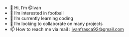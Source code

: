 - 👋 Hi, I’m @Ivan
- 👀 I’m interested in football 
- 🌱 I’m currently learning coding
- 💞️ I’m looking to collaborate on many projects 
- 📫 How to reach me via mail : ivanfrasca92@gmail.com

<!---
godzi92/godzi92 is a ✨ special ✨ repository because its `README.md` (this file) appears on your GitHub profile.
You can click the Preview link to take a look at your changes.
--->
